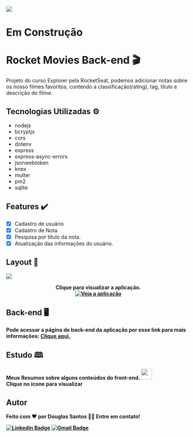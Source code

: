 
<img src="https://img.shields.io/static/v1?label=Projeto&message=RocketMovies&color=FF859B&style=for-the-badge&logo=ghost"/>

# Em Construção

# Rocket Movies Back-end 🎬
<p>Projeto do curso Explorer pela RocketSeat, podemos adicionar notas sobre os 
nosso filmes favoritos, contendo a classificação(rating), tag, título e descrição do filme.</p>

## Tecnologias Utilizadas ⚙️
- nodejs
- bcryptjs
- cors
- dotenv
- express
- express-async-errors
- jsonwebtoken
- knex
- multer
- pm2
- sqlite



## Features ✔️
- [x] Cadastro de usuário
- [x] Cadastro de Nota
- [x] Pesquisa por título da nota.
- [x] Atualização das informações do usuário.

## Layout 🎨
<a href="https://rocketmovieson.netlify.app/">
<img src="https://user-images.githubusercontent.com/107257951/200891476-01ab05f1-3ac4-490e-895f-4944eff8affe.png">
</a>
<p align="center">
<b>Clique para visualizar a aplicação.<b/> <br/>
  <a href="https://rocketmovieson.netlify.app/" target="_blank"><img src="https://api.netlify.com/api/v1/badges/db85457b-341d-4563-89a0-eb9b19ad47e9/deploy-status" alt="Veja a aplicação"></a>
</p>

## Back-end 🖥️
Pode acessar a página de back-end da aplicação por esse link para mais informações:
<a href="https://github.com/douglaSantoSilva/backendRocketMovies">Clique aqui.</a>


## Estudo 🕮
Meus Resumos sobre alguns conteúdos do front-end.
<a href="https://douglasdomain.notion.site/Front-end-88e34eeca56143b78a156653ab1bfa74">
  <img width='30px' height='30px' src="https://img.icons8.com/material-outlined/512/notion.png">
</a>
<br/>
Clique no ícone para visualizar

## Autor
 <p>Feito com ❤️ por Douglas Santos 👋🏽 Entre em contato!</p>


[![Linkedin Badge](https://img.shields.io/badge/-Douglas-blue?style=flat-square&logo=Linkedin&logoColor=white&link=https://www.linkedin.com/in/https://www.linkedin.com/in/douglas-santos-ba24a31a5)](https://www.linkedin.com/in/douglas-santos-ba24a31a5) 
[![Gmail Badge](https://img.shields.io/badge/-douglasantosdev@gmail.com-c14438?style=flat-square&logo=Gmail&logoColor=white&link=mailto:douglasantosdev@gmail.com)](mailto:douglasantosdev@gmail.com)
